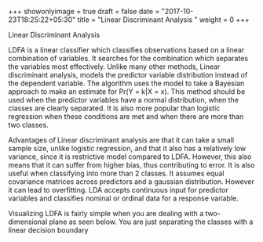 +++
showonlyimage = true
draft = false
date = "2017-10-23T18:25:22+05:30"
title = "Linear Discriminant Analysis
"
weight = 0
+++

Linear Discriminant Analysis

LDFA is a linear classifier which classifies observations based on a linear combination of variables. It searches for the combination which separates the variables most effectively. Unlike many other methods, Linear discriminant analysis, models the predictor variable distribution instead of the dependent variable. The algorithm uses the model to take a Bayesian approach to make an estimate for Pr(Y = k|X = x). This method should be used when the predictor variables have a normal distribution, when the classes are clearly separated.   It is also more popular than logistic regression when these conditions are met and when there are more than two classes.

Advantages of Linear discriminant analysis are that it can take a small sample size, unlike logistic regression, and that it also has a relatively low variance, since it is restrictive model compared to LDFA. However, this also means that it can suffer from higher bias, thus contributing to error. It is also useful when classifying into more than 2 classes. It assumes equal covariance matrices across predictors and a gaussian distribution. However it can lead to overfitting. LDA accepts continuous input for predictor variables and classifies nominal or ordinal data for a response variable.

Visualizing LDFA is fairly simple when you are dealing with a two-dimensional plane as seen below. You are just separating the classes with a linear decision boundary

